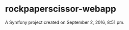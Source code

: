 rockpaperscissor-webapp
=======================

A Symfony project created on September 2, 2016, 8:51 pm.
